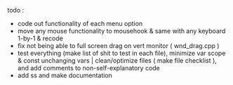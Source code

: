 todo :
- code out functionality of each menu option
- move any mouse functionality to mousehook & same with any keyboard 1-by-1 & recode
- fix not being able to full screen drag on vert monitor ( wnd_drag.cpp )
- test everything (make list of shit to test in each file), minimize var scope & const unchanging vars | clean/optimize files ( make file checklist ), and add comments to non-self-explanatory code
- add ss and make documentation